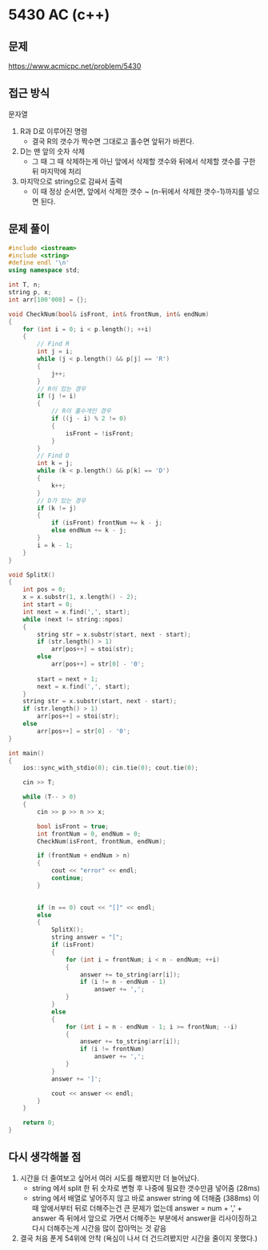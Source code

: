 # 5430 AC (c++)

## 문제
https://www.acmicpc.net/problem/5430

## 접근 방식
문자열
1. R과 D로 이루어진 명령
    * 결국 R의 갯수가 짝수면 그대로고 홀수면 앞뒤가 바뀐다.
2. D는 맨 앞의 숫자 삭제
    * 그 때 그 때 삭제하는게 아닌 앞에서 삭제할 갯수와 뒤에서 삭제할 갯수를 구한 뒤 마지막에 처리
3. 마지막으로 string으로 감싸서 출력
    * 이 때 정상 순서면, 앞에서 삭제한 갯수 ~ (n-뒤에서 삭제한 갯수-1)까지를 넣으면 된다.


## 문제 풀이
```c++
#include <iostream>
#include <string>
#define endl '\n'
using namespace std;

int T, n;
string p, x;
int arr[100'000] = {};

void CheckNum(bool& isFront, int& frontNum, int& endNum)
{
    for (int i = 0; i < p.length(); ++i)
    {
        // Find R 
        int j = i;
        while (j < p.length() && p[j] == 'R')
        {
            j++;
        }
        // R이 있는 경우
        if (j != i)
        {
            // R이 홀수개인 경우
            if ((j - i) % 2 != 0)
            {
                isFront = !isFront;
            }
        }
        // Find D
        int k = j;
        while (k < p.length() && p[k] == 'D')
        {
            k++;
        }
        // D가 있는 경우
        if (k != j)
        {
            if (isFront) frontNum += k - j;
            else endNum += k - j;
        }
        i = k - 1;
    }
}

void SplitX()
{
    int pos = 0;
    x = x.substr(1, x.length() - 2);
    int start = 0;
    int next = x.find(',', start);
    while (next != string::npos)
    {
        string str = x.substr(start, next - start);
        if (str.length() > 1)
            arr[pos++] = stoi(str);
        else
            arr[pos++] = str[0] - '0';
        
        start = next + 1;
        next = x.find(',', start);
    }
    string str = x.substr(start, next - start);
    if (str.length() > 1)
        arr[pos++] = stoi(str);
    else
        arr[pos++] = str[0] - '0';
}

int main()
{
    ios::sync_with_stdio(0); cin.tie(0); cout.tie(0);

    cin >> T;

    while (T-- > 0)
    {
        cin >> p >> n >> x;

        bool isFront = true;
        int frontNum = 0, endNum = 0;
        CheckNum(isFront, frontNum, endNum);

        if (frontNum + endNum > n)
        {
            cout << "error" << endl;
            continue;
        }

        
        if (n == 0) cout << "[]" << endl;
        else
        {
            SplitX();
            string answer = "[";
            if (isFront)
            {
                for (int i = frontNum; i < n - endNum; ++i)
                {
                    answer += to_string(arr[i]);
                    if (i != n - endNum - 1)
                        answer += ',';
                }
            }
            else
            {
                for (int i = n - endNum - 1; i >= frontNum; --i)
                {
                    answer += to_string(arr[i]);
                    if (i != frontNum)
                        answer += ',';
                }
            }
            answer += ']';

            cout << answer << endl;
        }
    }

    return 0;
}
```

## 다시 생각해볼 점
1. 시간을 더 줄여보고 싶어서 여러 시도를 해봤지만 더 늘어났다.
    * string 에서 split 한 뒤 숫자로 변형 후 나중에 필요한 갯수만큼 넣어줌 (28ms)
    * string 에서 배열로 넣어주지 않고 바로 answer string 에 더해줌 (388ms)
    이 때 앞에서부터 뒤로 더해주는건 큰 문제가 없는데 answer = num + ',' + answer 즉 뒤에서 앞으로 가면서 더해주는 부분에서 answer을 리사이징하고 다시 더해주는게 시간을 많이 잡아먹는 것 같음
2. 결국 처음 푼게 54위에 안착 (욕심이 나서 더 건드려봤지만 시간을 줄이지 못했다.)